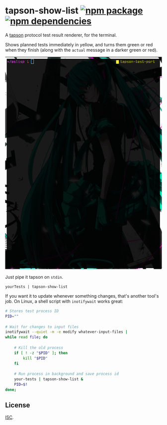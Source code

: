 # tapson-show-list [![npm package](https://img.shields.io/npm/v/tapson-show-list.svg?style=flat-square)][1] [![npm dependencies](https://img.shields.io/david/anko/tapson-show-list.svg?style=flat-square)][2]

A [tapson][3] protocol test result renderer, for the terminal.

Shows planned tests immediately in yellow, and turns them green or red when
they finish (along with the `actual` message in a darker green or red).

![demonstration](demo.gif)

Just pipe it tapson on `stdin`.

    yourTests | tapson-show-list

If you want it to update whenever something changes, that's another tool's job.
On Linux, a shell script with `inotifywait` works great:

```sh
# Stores test process ID
PID=""

# Wait for changes to input files
inotifywait --quiet -m -e modify whatever-input-files |
while read file; do

    # Kill the old process
    if [ ! -z "$PID" ]; then
        kill "$PID"
    fi

    # Run process in background and save process id
    your-tests | tapson-show-list &
    PID=$!
done;
```

## License

[ISC][4].

[1]: https://www.npmjs.com/package/tapson-show-list
[2]: https://david-dm.org/anko/tapson-show-list
[3]: https://github.com/anko/tapson
[4]: http://opensource.org/licenses/ISC
